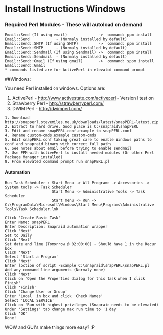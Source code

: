 # Install Instructions Windows

### Required Perl Modules - These will autoload on demand
~~~
Email::Send (If using email)              ->  command: ppm install Email::Send            - (Normaly installed by default)
Email::Send::SMTP (If using SMTP)         ->  command: ppm install Email::Send::SMTP      - (Normaly installed by default)
Email::Send::Sendmail (If using Sendmail) ->  command: ppm install Email::Send::Sendmail  - (Normaly installed by default)
Email::Send::Gmail (If using gmail)       ->  command: sppm install Email::Send::Gmail
* commands listed are for ActivePerl in elevated command prompt
~~~ 

##Windows: 

You need Perl installed on windows. Options are:
1. ActivePerl       - http://www.activestate.com/activeperl - Version I test on
2. Strawberry Perl  - http://strawberryperl.com/
3. DWIM Perl        - http://dwimperl.com/

~~~ Windows
1. Download http://snapperl.stevemiles.me.uk/downloads/latest/snapPERL-latest.zip
2. Extract to hard drive. Good place is C:\snapraid\snapPERL
3. Edit and rename snapPERL.conf.example to snapPERL.conf
4. Rename custom-cmds.example custom-cmds
5. Edit snapPERL.conf taking great care to enable Windows paths to conf and snapraid binary with correct full paths
6. See notes about email before trying to enable sendmail
7. Use PPM with ActivePerl to install needed modules (Or other Perl Package Manager installed)
8. From elevated command prompt run snapPERL.pl
~~~

#### Automation

~~~
Run Task Scheduler : Start Menu -> All Programs -> Accessories -> System tools -> Task Scheduler
                     Start Menu -> Administrative Tools -> Task Scheduler
                     Start menu -> Run -> C:\ProgramData\Microsoft\Windows\Start Menu\Programs\Administrative Tools\Task Scheduler.lnk

Click 'Create Basic Task'
Enter Name: snapPERL
Enter Description: Snapraid automation wrapper
Click 'Next'
Set to Daily 
Click 'Next'
Set date and Time (Tomorrow @ 02:00:00) - Should have 1 in the Recur box
Click 'Next'
Select 'Start a Program'
Click 'Next'
Enter loction of script -Example C:\snapraid\snapPERL\snapPERL.pl
Add any command line arguments (Normaly none)
Click 'Next'
Click on 'Open the Properties dialog for this task when I click Finish'
Click 'Finish'
Click 'Change User or Group'
Enter 'Local' in box and click 'Check Names'
Select 'LOCAL SERVICE'
Click on 'Run with highest privileges (Snapraid needs to be elevated)
Under 'Settings' tab change max run time to '1 day'
Click 'OK'
Done!
~~~

WOW and GUI's make things more easy? :P